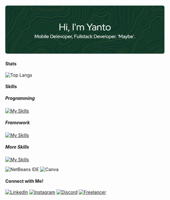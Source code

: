
![Haryanto Nugroho](img/github-header-image.png)

<!--
**Haryanto-Nugroho/Haryanto-Nugroho** is a ✨ _special_ ✨ repository because its `README.md` (this file) appears on your GitHub profile.

Here are some ideas to get you started:

- 🔭 I’m currently working on ...
- 🌱 I’m currently learning ...
- 👯 I’m looking to collaborate on ...
- 🤔 I’m looking for help with ...
- 💬 Ask me about ...
- 📫 How to reach me: ...
- 😄 Pronouns: ...
- ⚡ Fun fact: ...
-->
#### Stats
![Top Langs](https://github-readme-stats.vercel.app/api/top-langs/?username=Haryanto-Nugroho)

#### Skills

##### Programming  
[![My Skills](https://skillicons.dev/icons?i=kotlin,php,java,html,css,javascript,tensorflow,mysql&perline=5&theme=light)](https://skillicons.dev)

##### Framework

[![My Skills](https://skillicons.dev/icons?i=bootstrap,laravel&theme=light)](https://skillicons.dev) 

##### More Skills

[![My Skills](https://skillicons.dev/icons?i=androidstudio,vscode,arduino,photoshop,premiere,figma&perline=5&theme=light)](https://skillicons.dev) 

![NetBeans IDE](https://img.shields.io/badge/NetBeansIDE-1B6AC6?style=for-the-badge&logo=apache-netbeans-ide&logoColor=white)
![Canva](https://img.shields.io/badge/Canva-%2300C4CC.svg?&style=for-the-badge&logo=Canva&logoColor=white)

#### Connect with Me!

[![LinkedIn](https://img.shields.io/badge/LinkedIn-0077B5?style=for-the-badge&logo=linkedin&logoColor=white)](https://www.linkedin.com/in/haryanto-nugroho/)
[![Instagram](https://img.shields.io/badge/Instagram-E4405F?style=for-the-badge&logo=instagram&logoColor=white)](https://www.instagram.com/_nhaary/)
[![Discord](https://img.shields.io/badge/Discord-5865F2?style=for-the-badge&logo=discord&logoColor=white)](https://discordapp.com/users/1275652894418407509)
[![Freelancer](https://img.shields.io/badge/Freelancer-29B2FE?style=for-the-badge&logo=Freelancer&logoColor=white)](https://www.freelancer.co.id/u/nharyanto2012)



